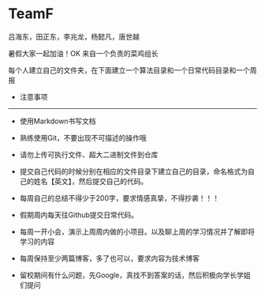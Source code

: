 # TeamF
吕海东，田正东，李兆龙，杨懿凡，唐世越

暑假大家一起加油！OK
来自一个负责的菜鸡组长

每个人建立自己的文件夹，在下面建立一个算法目录和一个日常代码目录和一个周报

- 注意事项
***
- 使用Markdown书写文档
- 熟练使用Git，不要出现不可描述的操作哦
- 请勿上传可执行文件、超大二进制文件到仓库
- 提交自己代码的时候分别在相应的文件目录下建立自己的目录，命名格式为自己的姓名【英文】，然后提交自己的代码。
- 每周自己的总结不得少于200字，要求情感真挚，不得抄袭！！！
- 假期周内每天往Github提交日常代码。
- 每周一开小会，演示上周周内做的小项目。以及聊上周的学习情况并了解即将学习的内容

- 每周保持至少两篇博客，多了也可以，要求内容为技术博客
- 留校期间有什么问题，先Google，真找不到答案的话，然后积极向学长学姐们提问
